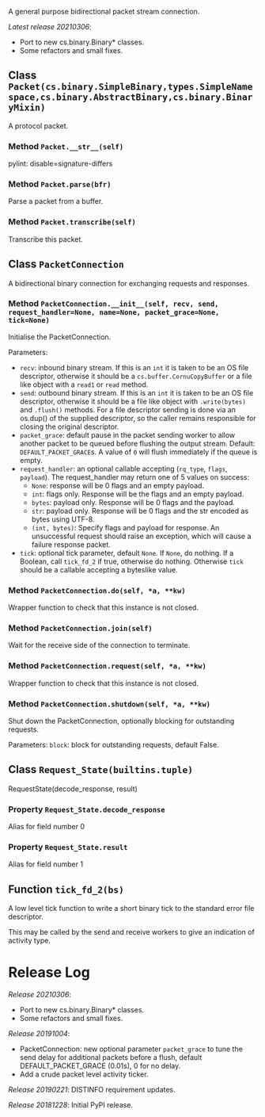 A general purpose bidirectional packet stream connection.

*Latest release 20210306*:
* Port to new cs.binary.Binary* classes.
* Some refactors and small fixes.

## Class `Packet(cs.binary.SimpleBinary,types.SimpleNamespace,cs.binary.AbstractBinary,cs.binary.BinaryMixin)`

A protocol packet.

### Method `Packet.__str__(self)`

pylint: disable=signature-differs

### Method `Packet.parse(bfr)`

Parse a packet from a buffer.

### Method `Packet.transcribe(self)`

Transcribe this packet.

## Class `PacketConnection`

A bidirectional binary connection for exchanging requests and responses.

### Method `PacketConnection.__init__(self, recv, send, request_handler=None, name=None, packet_grace=None, tick=None)`

Initialise the PacketConnection.

Parameters:
* `recv`: inbound binary stream.
  If this is an `int` it is taken to be an OS file descriptor,
  otherwise it should be a `cs.buffer.CornuCopyBuffer`
  or a file like object with a `read1` or `read` method.
* `send`: outbound binary stream.
  If this is an `int` it is taken to be an OS file descriptor,
  otherwise it should be a file like object with `.write(bytes)`
  and `.flush()` methods.
  For a file descriptor sending is done via an os.dup() of
  the supplied descriptor, so the caller remains responsible
  for closing the original descriptor.
* `packet_grace`:
  default pause in the packet sending worker
  to allow another packet to be queued
  before flushing the output stream.
  Default: `DEFAULT_PACKET_GRACE`s.
  A value of `0` will flush immediately if the queue is empty.
* `request_handler`: an optional callable accepting
  (`rq_type`, `flags`, `payload`).
  The request_handler may return one of 5 values on success:
  * `None`: response will be 0 flags and an empty payload.
  * `int`: flags only. Response will be the flags and an empty payload.
  * `bytes`: payload only. Response will be 0 flags and the payload.
  * `str`: payload only. Response will be 0 flags and the str
          encoded as bytes using UTF-8.
  * `(int, bytes)`: Specify flags and payload for response.
  An unsuccessful request should raise an exception, which
  will cause a failure response packet.
* `tick`: optional tick parameter, default `None`.
  If `None`, do nothing.
  If a Boolean, call `tick_fd_2` if true, otherwise do nothing.
  Otherwise `tick` should be a callable accepting a byteslike value.

### Method `PacketConnection.do(self, *a, **kw)`

Wrapper function to check that this instance is not closed.

### Method `PacketConnection.join(self)`

Wait for the receive side of the connection to terminate.

### Method `PacketConnection.request(self, *a, **kw)`

Wrapper function to check that this instance is not closed.

### Method `PacketConnection.shutdown(self, *a, **kw)`

Shut down the PacketConnection, optionally blocking for outstanding requests.

Parameters:
`block`: block for outstanding requests, default False.

## Class `Request_State(builtins.tuple)`

RequestState(decode_response, result)

### Property `Request_State.decode_response`

Alias for field number 0

### Property `Request_State.result`

Alias for field number 1

## Function `tick_fd_2(bs)`

A low level tick function to write a short binary tick
to the standard error file descriptor.

This may be called by the send and receive workers to give
an indication of activity type.

# Release Log



*Release 20210306*:
* Port to new cs.binary.Binary* classes.
* Some refactors and small fixes.

*Release 20191004*:
* PacketConnection: new optional parameter `packet_grace` to tune the send delay for additional packets before a flush, default DEFAULT_PACKET_GRACE (0.01s), 0 for no delay.
* Add a crude packet level activity ticker.

*Release 20190221*:
DISTINFO requirement updates.

*Release 20181228*:
Initial PyPI release.
